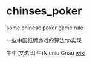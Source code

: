 # chinses_poker
some chinese poker game rule

一些中国纸牌游戏的算法go实现


牛牛(又名:斗牛)Niuniu Gnau [wiki](https://en.wikipedia.org/wiki/Gnau)